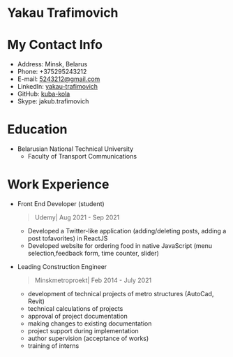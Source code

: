 # Yakau Trafimovich

**My Contact Info**
============
* Address: Minsk, Belarus
* Phone: +375295243212
* E-mail: 5243212@gmail.com
* LinkedIn: [yakau-trafimovich](https://www.linkedin.com/in/yakau-trafimovich-043741218/)
* GitHub: [kuba-kola](https://github.com/kuba-kola)
* Skype: jakub.trafimovich



**Education**
============
* Belarusian National Technical University
  * Faculty of Transport Communications

**Work Experience**
============
* Front End Developer (student)
    > Udemy| Aug 2021 - Sep 2021
  * Developed a Twitter-like application (adding/deleting posts, adding a post tofavorites) in ReactJS
  * Developed website for ordering food in native JavaScript (menu selection,feedback form, time counter, slider)

* Leading Construction Engineer
    > Minskmetroproekt| Feb 2014 - July 2021
  * development of technical projects of metro structures (AutoCad, Revit)
  * technical calculations of projects
  * approval of project documentation
  * making changes to existing documentation
  * project support during implementation
  * author supervision (acceptance of works)
  * training of interns




